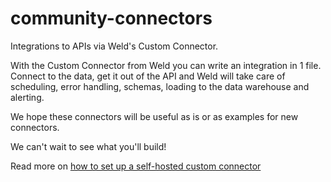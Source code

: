 # community-connectors
Integrations to APIs via Weld's Custom Connector.

With the Custom Connector from Weld you can write an integration in 1 file. Connect to the data, get it out of the API and Weld will take care of scheduling, error handling, schemas, loading to the data warehouse and alerting.

We hope these connectors will be useful as is or as examples for new connectors.

We can't wait to see what you'll build!

Read more on [how to set up a self-hosted custom connector](https://docs.weld.app/integrations/applications/custom-connector)
